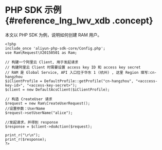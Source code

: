 # PHP SDK 示例 {#reference_lng_lwv_xdb .concept}

本文以 PHP SDK 为例，说明如何创建 RAM 用户。

``` {#codeblock_hg8_mj4_ig8}
<?php
include_once 'aliyun-php-sdk-core/Config.php';
use Ram\Request\V20150501 as Ram;

// 构建一个阿里云 Client, 用于发起请求
// 构建阿里云 Client 时需要设置 access key ID 和 access key secret
// RAM 是 Global Service, API 入口位于华东 1 (杭州) , 这里 Region 填写:cn-hangzhou
$iClientProfile = DefaultProfile::getProfile("cn-hangzhou", "<acccess-key-id>", "<access-key-secret>");
$client = new DefaultAcsClient($iClientProfile);

// 构造 CreateUser 请求
$request = new Ram\CreateUserRequest();
//设置参数：UserName
$request->setUserName("alice");

//发起请求，并得到 response
$response = $client->doAction($request);

print_r("\r\n");
print_r($response);
?>
```

